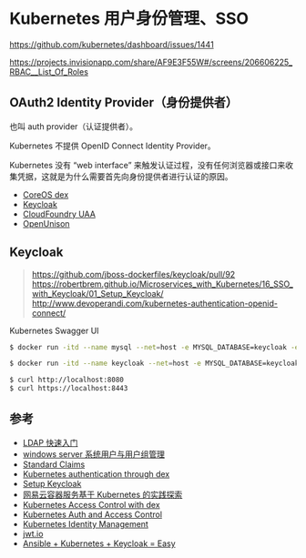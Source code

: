 # Kubernetes 用户身份管理、SSO

https://github.com/kubernetes/dashboard/issues/1441

https://projects.invisionapp.com/share/AF9E3F55W#/screens/206606225_RBAC__List_Of_Roles

## OAuth2 Identity Provider（身份提供者）

也叫 auth provider（认证提供者）。

Kubernetes 不提供 OpenID Connect Identity Provider。

Kubernetes 没有 “web interface” 来触发认证过程，没有任何浏览器或接口来收集凭据，这就是为什么需要首先向身份提供者进行认证的原因。

* [CoreOS dex](https://github.com/coreos/dex)
* [Keycloak](https://github.com/keycloak/keycloak)
* [CloudFoundry UAA](https://github.com/cloudfoundry/uaa)
* [OpenUnison](https://github.com/tremolosecurity/openunison)

## Keycloak

> https://github.com/jboss-dockerfiles/keycloak/pull/92
> https://robertbrem.github.io/Microservices_with_Kubernetes/16_SSO_with_Keycloak/01_Setup_Keycloak/
> http://www.devoperandi.com/kubernetes-authentication-openid-connect/

Kubernetes Swagger UI

```bash
$ docker run -itd --name mysql --net=host -e MYSQL_DATABASE=keycloak -e MYSQL_USER=keycloak -e MYSQL_PASSWORD=keycloak -e MYSQL_ROOT_PASSWORD=123456 -d mysql:5.6

$ docker run -itd --name keycloak --net=host -e MYSQL_DATABASE=keycloak -e MYSQL_USER=keycloak -e MYSQL_PASSWORD=keycloak -e MYSQL_PORT_3306_TCP_ADDR=127.0.0.1 -e MYSQL_PORT_3306_TCP_PORT=3306 -e KEYCLOAK_USER=admin -e KEYCLOAK_PASSWORD=test -e JGROUPS_STACK=tcp jboss/keycloak -b=0.0.0.0 -bmanagement=0.0.0.0

$ curl http://localhost:8080
$ curl https://localhost:8443
```

## 参考

* [LDAP 快速入门](https://www.cnblogs.com/obpm/archive/2010/08/28/1811065.html)
* [windows server 系统用户与用户组管理](http://blog.csdn.net/dawangdiguo/article/details/14004367)
* [Standard Claims](https://openid.net/specs/openid-connect-core-1_0.html#StandardClaims)
* [Kubernetes authentication through dex](https://github.com/coreos/dex/blob/master/Documentation/kubernetes.md)
* [Setup Keycloak](https://robertbrem.github.io/Microservices_with_Kubernetes/16_SSO_with_Keycloak/01_Setup_Keycloak/)
* [网易云容器服务基于 Kubernetes 的实践探索](http://blog.csdn.net/xiaobing_122613/article/details/78315260)
* [Kubernetes Access Control with dex](https://speakerdeck.com/ericchiang/kubernetes-access-control-with-dex)
* [Kubernetes Auth and Access Control](https://speakerdeck.com/ericchiang/kubecon-2016-kubernetes-auth-and-access-control)
* [Kubernetes Identity Management](https://www.tremolosecurity.com/kubernetes-idm-part-i/)
* [jwt.io](https://jwt.io/)
* [Ansible + Kubernetes + Keycloak = Easy](https://www.linkedin.com/pulse/ansible-kubernetes-keycloak-easy-glenn-west?articleId=9149479723559892827)
